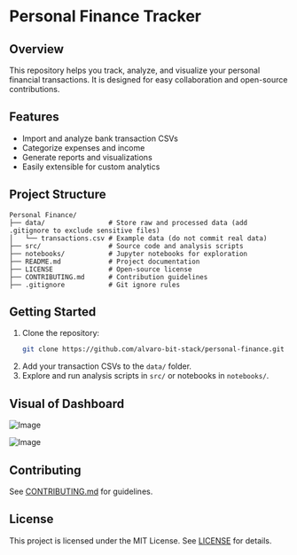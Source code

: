 # Personal Finance Tracker

## Overview
This repository helps you track, analyze, and visualize your personal financial transactions. It is designed for easy collaboration and open-source contributions.

## Features
- Import and analyze bank transaction CSVs
- Categorize expenses and income
- Generate reports and visualizations
- Easily extensible for custom analytics

## Project Structure
```
Personal Finance/
├── data/                # Store raw and processed data (add .gitignore to exclude sensitive files)
│   └── transactions.csv # Example data (do not commit real data)
├── src/                 # Source code and analysis scripts
├── notebooks/           # Jupyter notebooks for exploration
├── README.md            # Project documentation
├── LICENSE              # Open-source license
├── CONTRIBUTING.md      # Contribution guidelines
├── .gitignore           # Git ignore rules
```

## Getting Started
1. Clone the repository:
   ```sh
   git clone https://github.com/alvaro-bit-stack/personal-finance.git
   ```
2. Add your transaction CSVs to the `data/` folder.
3. Explore and run analysis scripts in `src/` or notebooks in `notebooks/`.

## Visual of Dashboard

![Image](https://github.com/user-attachments/assets/72c1c58f-44c4-46b2-a2ac-4e71b3ce5df7)

![Image](https://github.com/user-attachments/assets/50fd1862-dddd-4cd7-9a1b-bf47af09e588)

## Contributing
See [CONTRIBUTING.md](CONTRIBUTING.md) for guidelines.

## License
This project is licensed under the MIT License. See [LICENSE](LICENSE) for details.
